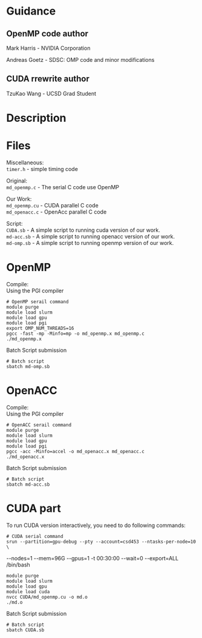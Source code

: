 # Guidance

## OpenMP code author

Mark Harris - NVIDIA Corporation

Andreas Goetz - SDSC: OMP code and minor modifications

## CUDA rrewrite author

TzuKao Wang - UCSD Grad Student

# Description


# Files

Miscellaneous:  
`timer.h` - simple timing code

Original:  
`md_openmp.c`   - The serial C code use OpenMP 

Our Work:  
`md_openmp.cu`   - CUDA parallel C code   
`md_openacc.c`   - OpenAcc parallel C code  

Script:  
`CUDA.sb` - A simple script to running cuda version of our work.  
`md-acc.sb` - A simple script to running openacc version of our work.  
`md-omp.sb` - A simple script to running openmp version of our work.  
# OpenMP
Compile:  
Using the PGI compiler

    # OpenMP serail command
    module purge
    module load slurm
    module load gpu
    module load pgi
    export OMP_NUM_THREADS=16
    pgcc -fast -mp -Minfo=mp -o md_openmp.x md_openmp.c
    ./md_openmp.x

Batch Script submission

    # Batch script
    sbatch md-omp.sb

# OpenACC
Compile:  
Using the PGI compiler

    # OpenACC serail command
    module purge
    module load slurm
    module load gpu
    module load pgi
    pgcc -acc -Minfo=accel -o md_openacc.x md_openacc.c
    ./md_openacc.x

Batch Script submission

    # Batch script
    sbatch md-acc.sb
    
# CUDA part
To run CUDA version interactively, you need to do following commands: 

    # CUDA serial command
    srun --partition=gpu-debug --pty --account=csd453 --ntasks-per-node=10 \
--nodes=1 --mem=96G --gpus=1 -t 00:30:00 --wait=0 --export=ALL /bin/bash


    module purge
    module load slurm
    module load gpu
    module load cuda
    nvcc CUDA/md_openmp.cu -o md.o
    ./md.o

Batch Script submission

    # Batch script
    sbatch CUDA.sb